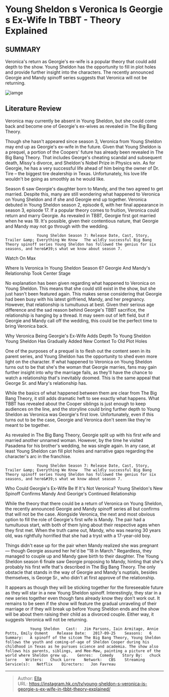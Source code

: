 # Young Sheldon s Veronica Is Georgie s Ex-Wife In TBBT - Theory Explained


## SUMMARY 



  Veronica&#39;s return as Georgie&#39;s ex-wife is a popular theory that could add depth to the show.   Young Sheldon has the opportunity to fill in plot holes and provide further insight into the characters.   The recently announced Georgie and Mandy spinoff series suggests that Veronica will not be returning.  

![iamge](https://static1.srcdn.com/wordpress/wp-content/uploads/2021/11/Young-Sheldon-Georgie-Veronica.jpg)

## Literature Review

Veronica may currently be absent in Young Sheldon, but she could come back and become one of Georgie&#39;s ex-wives as revealed in The Big Bang Theory.




Though she hasn&#39;t appeared since season 3, Veronica from Young Sheldon may end up as Georgie&#39;s ex-wife in the future. Given that Young Sheldon is a prequel, a portion of the Coopers&#39; future has already been revealed in The Big Bang Theory. That includes George&#39;s cheating scandal and subsequent death, Missy&#39;s divorce, and Sheldon&#39;s Nobel Prize in Physics win. As for Georgie, he has a very successful life ahead of him being the owner of Dr. Tire – the biggest tire dealership in Texas. Unfortunately, his love life wouldn&#39;t be going as smoothly as he would like.




Season 6 saw Georgie&#39;s daughter born to Mandy, and the two agreed to get married. Despite this, many are still wondering what happened to Veronica on Young Sheldon and if she and Georgie end up together. Veronica debuted in Young Sheldon season 2, episode 6, with her final appearance in season 3, episode 17. If a popular theory comes to fruition, Veronica could return and marry Georgie. As revealed in TBBT, Georgie first got married when he was 19. It&#39;s possible, given their contentious nature, that Georgie and Mandy may not go through with the wedding.

                  Young Sheldon Season 7: Release Date, Cast, Story, Trailer &amp; Everything We Know   The wildly successful Big Bang Theory spinoff series Young Sheldon has followed the genius for six seasons, and here&#39;s what we know about season 7.   

Watch On Max


 Where Is Veronica In Young Sheldon Season 6? 
Georgie And Mandy&#39;s Relationship Took Center Stage
          




No explanation has been given regarding what happened to Veronica on Young Sheldon. This means that she could still exist in the show, but she just hasn&#39;t been featured again. This makes sense considering that Georgie had been busy with his latest girlfriend, Mandy, and her pregnancy. However, that relationship is tumultuous at best. Given their serious age difference and the sad reason behind Georgie&#39;s TBBT sacrifice, the relationship is hanging by a thread. It may seem out of left field, but if Georgie and Mandy call off the wedding, this could be the perfect time to bring Veronica back.



 Why Veronica Being Georgie&#39;s Ex-Wife Adds Depth To Young Sheldon 
Young Sheldon Has Gradually Added New Context To Old Plot Holes
          

One of the purposes of a prequel is to flesh out the content seen in its parent series, and Young Sheldon has the opportunity to shed even more light on the character. If what happened to Veronica on Young Sheldon turns out to be that she&#39;s the woman that Georgie marries, fans may gain further insight into why the marriage fails, as they&#39;ll have the chance to watch a relationship that&#39;s inevitably doomed. This is the same appeal that George Sr. and Mary&#39;s relationship has.




While the basics of what happened between them are clear from The Big Bang Theory, it still adds dramatic heft to see exactly what happens. What TBBT has revealed about the Cooper siblings is just enough to keep audiences on the line, and the storyline could bring further depth to Young Sheldon as Veronica was Georgie&#39;s first love. Unfortunately, even if this turns out to be the case, Georgie and Veronica don&#39;t seem like they&#39;re meant to be together.

As revealed in The Big Bang Theory, Georgie split up with his first wife and married another unnamed woman. However, by the time he visited Pasadena for his brother&#39;s wedding, he was single again. In any case, at least Young Sheldon can fill plot holes and narrative gaps regarding the character&#39;s arc in the franchise.

                  Young Sheldon Season 7: Release Date, Cast, Story, Trailer &amp; Everything We Know   The wildly successful Big Bang Theory spinoff series Young Sheldon has followed the genius for six seasons, and here&#39;s what we know about season 7.   






 Who Could Georgie&#39;s Ex-Wife Be If It&#39;s Not Veronica? 
Young Sheldon&#39;s New Spinoff Confirms Mandy And Georige&#39;s Continued Relationship
                                                                

While the theory that there could be a return of Veronica on Young Sheldon, the recently announced Georgie and Mandy spinoff series all but confirms that will not be the case. Alongside Veronica, the next and most obvious option to fill the role of Georgie&#39;s first wife is Mandy. The pair had a tumultuous start, with both of them lying about their respective ages when they first met. When the truth came out, Mandy, who was nearing 30 years old, was rightfully horrified that she had a tryst with a 17-year-old boy.

Things didn&#39;t ease up for the pair when Mandy realized she was pregnant — though Georgie assured her he&#39;d be &#34;18 in March.&#34; Regardless, they managed to couple up and Mandy gave birth to their daughter. The Young Sheldon season 6 finale saw Georgie proposing to Mandy, hinting that she&#39;s probably his first wife that&#39;s described in The Big Bang Theory. The only obstacle that stands in the way of Georgie and Mandy&#39;s nuptials, besides themselves, is George Sr., who didn&#39;t at first approve of the relationship.




It appears as though they will be sticking together for the foreseeable future as they will star in a new Young Sheldon spinoff. Interestingly, they star in a new series together even though fans already know they don&#39;t work out. It remains to be seen if the show will feature the gradual unraveling of their marriage or if they will break up before Young Sheldon ends and the show will be about them raising their child as a divorced couple. Either way, it suggests Veronica will not be returning.

               Young Sheldon   Cast:   Jim Parsons, Iain Armitage, Annie Potts, Emily Osment    Release Date:   2017-09-25    Seasons:   6    Summary:   A spinoff of the sitcom The Big Bang Theory, Young Sheldon follows the youth and coming-of-age of Sheldon Cooper during his childhood in Texas as he pursues science and academia. The show also follows his parents, siblings, and Mee-Maw, painting a picture of the world where Sheldon grew up.    Genres:   Comedy    Story By:   chuck lorre    Writers:   Chuck Lorre    Network:   CBS    Streaming Service(s):   Netflix    Directors:   Jon Favreau      

---

> Author: [Ella](https://instagram.hk.cn/)  
> URL: https://instagram.hk.cn/tv/young-sheldon-s-veronica-is-georgie-s-ex-wife-in-tbbt-theory-explained/  

